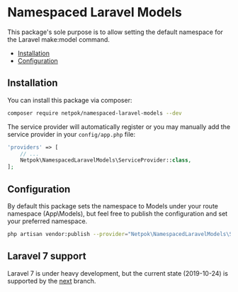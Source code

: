# Namespaced Laravel Models

This package's sole purpose is to allow setting the default namespace
for the Laravel make:model command.

* [Installation](#installation)
* [Configuration](#configuration)

## Installation
You can install this package via composer:

``` bash
composer require netpok/namespaced-laravel-models --dev
```

The service provider will automatically register or you may manually add the
service provider in your ```config/app.php``` file:

``` php
'providers' => [
    // ...
    Netpok\NamespacedLaravelModels\ServiceProvider::class,
];
```

## Configuration
By default this package sets the namespace to Models under your route namespace (App\Models),
but feel free to publish the configuration and set your preferred namespace.

``` bash
php artisan vendor:publish --provider="Netpok\NamespacedLaravelModels\ServiceProvider"
```

## Laravel 7 support
Laravel 7 is under heavy development, but the current state (2019-10-24) is supported by the
[next](https://github.com/netpok/namespaced-laravel-models/tree/next) branch.
